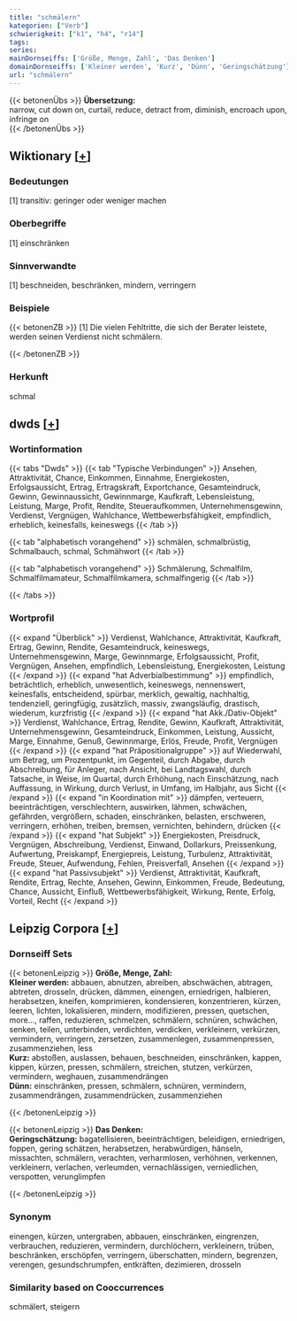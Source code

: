 ```yaml
---
title: "schmälern"
kategorien: ["Verb"]
schwierigkeit: ["k1", "h4", "r14"]
tags:
series:
mainDornseiffs: ['Größe, Menge, Zahl', 'Das Denken']
domainDornseiffs: ['Kleiner werden', 'Kurz', 'Dünn', 'Geringschätzung']
url: "schmälern"
---
```


{{< betonenÜbs >}}
**Übersetzung:**  
narrow, cut down on, curtail, reduce, detract from, diminish, encroach upon, infringe on  
{{< /betonenÜbs >}}

## Wiktionary [[+](https://de.wiktionary.org/wiki/schmälern)]

### Bedeutungen
[1] transitiv: geringer oder weniger machen  

### Oberbegriffe
[1] einschränken  

### Sinnverwandte
[1] beschneiden, beschränken, mindern, verringern  

### Beispiele
{{< betonenZB >}}
[1] Die vielen Fehltritte, die sich der Berater leistete, werden seinen Verdienst nicht schmälern.  

{{< /betonenZB >}}
### Herkunft
schmal  



## dwds [[+](https://www.dwds.de/wb/schmälern)]

### Wortinformation
{{< tabs "Dwds" >}}
{{< tab "Typische Verbindungen" >}}
Ansehen, Attraktivität, Chance, Einkommen, Einnahme, Energiekosten, Erfolgsaussicht, Ertrag, Ertragskraft, Exportchance, Gesamteindruck, Gewinn, Gewinnaussicht, Gewinnmarge, Kaufkraft, Lebensleistung, Leistung, Marge, Profit, Rendite, Steueraufkommen, Unternehmensgewinn, Verdienst, Vergnügen, Wahlchance, Wettbewerbsfähigkeit, empfindlich, erheblich, keinesfalls, keineswegs
{{< /tab >}}

{{< tab "alphabetisch vorangehend" >}}
schmälen, schmalbrüstig, Schmalbauch, schmal, Schmähwort
{{< /tab >}}

{{< tab "alphabetisch vorangehend" >}}
Schmälerung, Schmalfilm, Schmalfilmamateur, Schmalfilmkamera, schmalfingerig
{{< /tab >}}

{{< /tabs >}}

### Wortprofil
{{< expand "Überblick" >}} Verdienst, Wahlchance, Attraktivität, Kaufkraft, Ertrag, Gewinn, Rendite, Gesamteindruck, keineswegs, Unternehmensgewinn, Marge, Gewinnmarge, Erfolgsaussicht, Profit, Vergnügen, Ansehen, empfindlich, Lebensleistung, Energiekosten, Leistung {{< /expand >}}
{{< expand "hat Adverbialbestimmung" >}} empfindlich, beträchtlich, erheblich, unwesentlich, keineswegs, nennenswert, keinesfalls, entscheidend, spürbar, merklich, gewaltig, nachhaltig, tendenziell, geringfügig, zusätzlich, massiv, zwangsläufig, drastisch, wiederum, kurzfristig {{< /expand >}}
{{< expand "hat Akk./Dativ-Objekt" >}} Verdienst, Wahlchance, Ertrag, Rendite, Gewinn, Kaufkraft, Attraktivität, Unternehmensgewinn, Gesamteindruck, Einkommen, Leistung, Aussicht, Marge, Einnahme, Genuß, Gewinnmarge, Erlös, Freude, Profit, Vergnügen {{< /expand >}}
{{< expand "hat Präpositionalgruppe" >}} auf Wiederwahl, um Betrag, um Prozentpunkt, im Gegenteil, durch Abgabe, durch Abschreibung, für Anleger, nach Ansicht, bei Landtagswahl, durch Tatsache, in Weise, im Quartal, durch Erhöhung, nach Einschätzung, nach Auffassung, in Wirkung, durch Verlust, in Umfang, im Halbjahr, aus Sicht {{< /expand >}}
{{< expand "in Koordination mit" >}} dämpfen, verteuern, beeinträchtigen, verschlechtern, auswirken, lähmen, schwächen, gefährden, vergrößern, schaden, einschränken, belasten, erschweren, verringern, erhöhen, treiben, bremsen, vernichten, behindern, drücken {{< /expand >}}
{{< expand "hat Subjekt" >}} Energiekosten, Preisdruck, Vergnügen, Abschreibung, Verdienst, Einwand, Dollarkurs, Preissenkung, Aufwertung, Preiskampf, Energiepreis, Leistung, Turbulenz, Attraktivität, Freude, Steuer, Aufwendung, Fehlen, Preisverfall, Ansehen {{< /expand >}}
{{< expand "hat Passivsubjekt" >}} Verdienst, Attraktivität, Kaufkraft, Rendite, Ertrag, Rechte, Ansehen, Gewinn, Einkommen, Freude, Bedeutung, Chance, Aussicht, Einfluß, Wettbewerbsfähigkeit, Wirkung, Rente, Erfolg, Vorteil, Recht {{< /expand >}}

## Leipzig Corpora [[+](https://corpora.uni-leipzig.de/en/res?word=schmälern&corpusId=deu_newscrawl-public_2018)]

### Dornseiff Sets
{{< betonenLeipzig >}}
**Größe, Menge, Zahl:**  
**Kleiner werden:** abbauen, abnutzen, abreiben, abschwächen, abtragen, abtreten, drosseln, drücken, dämmen, einengen, erniedrigen, halbieren, herabsetzen, kneifen, komprimieren, kondensieren, konzentrieren, kürzen, leeren, lichten, lokalisieren, mindern, modifizieren, pressen, quetschen, more..., raffen, reduzieren, schmelzen, schmälern, schnüren, schwächen, senken, teilen, unterbinden, verdichten, verdicken, verkleinern, verkürzen, vermindern, verringern, zersetzen, zusammenlegen, zusammenpressen, zusammenziehen, less  
**Kurz:** abstoßen, auslassen, behauen, beschneiden, einschränken, kappen, kippen, kürzen, pressen, schmälern, streichen, stutzen, verkürzen, vermindern, weghauen, zusammendrängen  
**Dünn:** einschränken, pressen, schmälern, schnüren, vermindern, zusammendrängen, zusammendrücken, zusammenziehen  

{{< /betonenLeipzig >}}


{{< betonenLeipzig >}}
**Das Denken:**  
**Geringschätzung:** bagatellisieren, beeinträchtigen, beleidigen, erniedrigen, foppen, gering schätzen, herabsetzen, herabwürdigen, hänseln, missachten, schmälern, verachten, verharmlosen, verhöhnen, verkennen, verkleinern, verlachen, verleumden, vernachlässigen, verniedlichen, verspotten, verunglimpfen  

{{< /betonenLeipzig >}}

### Synonym
einengen, kürzen, untergraben, abbauen, einschränken, eingrenzen, verbrauchen, reduzieren, vermindern, durchlöchern, verkleinern, trüben, beschränken, erschöpfen, verringern, überschatten, mindern, begrenzen, verengen, gesundschrumpfen, entkräften, dezimieren, drosseln


### Similarity based on Cooccurrences
schmälert, steigern

